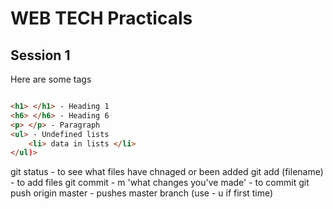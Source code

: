 # WEB TECH Practicals

## Session 1

Here are some tags

```html

<h1> </h1> - Heading 1
<h6> </h6> - Heading 6
<p> </p> - Paragraph
<ul> - Undefined lists
    <li> data in lists </li>    
</ul)>
```

git status - to see what files have chnaged or been added
git add (filename) - to add files
git commit - m 'what changes you've made' - to commit 
git push origin master - pushes master branch (use - u if first time)